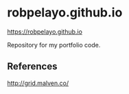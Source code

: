 # robpelayo.github.io

https://robpelayo.github.io

Repository for my portfolio code.

## References

http://grid.malven.co/

